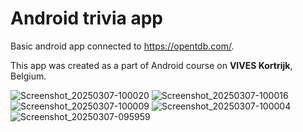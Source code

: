 # Android trivia app

Basic android app connected to https://opentdb.com/. 

This app was created as a part of Android course on **VIVES Kortrijk**, Belgium.

![Screenshot_20250307-100020](https://github.com/user-attachments/assets/53d46460-1432-428f-900b-b4464d627530)
![Screenshot_20250307-100016](https://github.com/user-attachments/assets/fb45e087-dd41-4f50-b36f-73be17fb6c8c)
![Screenshot_20250307-100009](https://github.com/user-attachments/assets/ec3992ee-12f5-4841-9c61-cf24d44f0ac9)
![Screenshot_20250307-100004](https://github.com/user-attachments/assets/92d8d786-8abc-4556-8b4a-102d7924c3e8)
![Screenshot_20250307-095959](https://github.com/user-attachments/assets/5e5d3892-2c34-498c-bbb9-6a039d0152d0)
